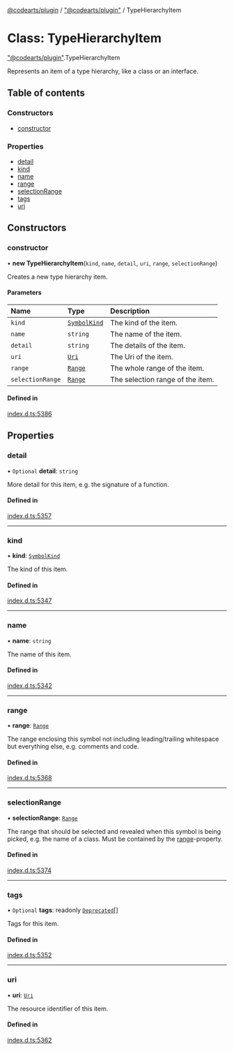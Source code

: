[@codearts/plugin](../README.md) / ["@codearts/plugin"](../modules/_codearts_plugin_.md) / TypeHierarchyItem

# Class: TypeHierarchyItem

["@codearts/plugin"](../modules/_codearts_plugin_.md).TypeHierarchyItem

Represents an item of a type hierarchy, like a class or an interface.

## Table of contents

### Constructors

- [constructor](codearts_plugin_.TypeHierarchyItem.md#constructor)

### Properties

- [detail](codearts_plugin_.TypeHierarchyItem.md#detail)
- [kind](codearts_plugin_.TypeHierarchyItem.md#kind)
- [name](codearts_plugin_.TypeHierarchyItem.md#name)
- [range](codearts_plugin_.TypeHierarchyItem.md#range)
- [selectionRange](codearts_plugin_.TypeHierarchyItem.md#selectionrange)
- [tags](codearts_plugin_.TypeHierarchyItem.md#tags)
- [uri](codearts_plugin_.TypeHierarchyItem.md#uri)

## Constructors

### constructor

• **new TypeHierarchyItem**(`kind`, `name`, `detail`, `uri`, `range`, `selectionRange`)

Creates a new type hierarchy item.

#### Parameters

| Name | Type | Description |
| :------ | :------ | :------ |
| `kind` | [`SymbolKind`](../enums/codearts_plugin_.SymbolKind.md) | The kind of the item. |
| `name` | `string` | The name of the item. |
| `detail` | `string` | The details of the item. |
| `uri` | [`Uri`](codearts_plugin_.Uri.md) | The Uri of the item. |
| `range` | [`Range`](codearts_plugin_.Range.md) | The whole range of the item. |
| `selectionRange` | [`Range`](codearts_plugin_.Range.md) | The selection range of the item. |

#### Defined in

[index.d.ts:5386](https://github.com/xyz-fish/cloudide-plugin-api/blob/9927cd6/index.d.ts#L5386)

## Properties

### detail

• `Optional` **detail**: `string`

More detail for this item, e.g. the signature of a function.

#### Defined in

[index.d.ts:5357](https://github.com/xyz-fish/cloudide-plugin-api/blob/9927cd6/index.d.ts#L5357)

___

### kind

• **kind**: [`SymbolKind`](../enums/codearts_plugin_.SymbolKind.md)

The kind of this item.

#### Defined in

[index.d.ts:5347](https://github.com/xyz-fish/cloudide-plugin-api/blob/9927cd6/index.d.ts#L5347)

___

### name

• **name**: `string`

The name of this item.

#### Defined in

[index.d.ts:5342](https://github.com/xyz-fish/cloudide-plugin-api/blob/9927cd6/index.d.ts#L5342)

___

### range

• **range**: [`Range`](codearts_plugin_.Range.md)

The range enclosing this symbol not including leading/trailing whitespace
but everything else, e.g. comments and code.

#### Defined in

[index.d.ts:5368](https://github.com/xyz-fish/cloudide-plugin-api/blob/9927cd6/index.d.ts#L5368)

___

### selectionRange

• **selectionRange**: [`Range`](codearts_plugin_.Range.md)

The range that should be selected and revealed when this symbol is being
picked, e.g. the name of a class. Must be contained by the [range](codearts_plugin_.TypeHierarchyItem.md#range)-property.

#### Defined in

[index.d.ts:5374](https://github.com/xyz-fish/cloudide-plugin-api/blob/9927cd6/index.d.ts#L5374)

___

### tags

• `Optional` **tags**: readonly [`Deprecated`](../enums/codearts_plugin_.SymbolTag.md#deprecated)[]

Tags for this item.

#### Defined in

[index.d.ts:5352](https://github.com/xyz-fish/cloudide-plugin-api/blob/9927cd6/index.d.ts#L5352)

___

### uri

• **uri**: [`Uri`](codearts_plugin_.Uri.md)

The resource identifier of this item.

#### Defined in

[index.d.ts:5362](https://github.com/xyz-fish/cloudide-plugin-api/blob/9927cd6/index.d.ts#L5362)
